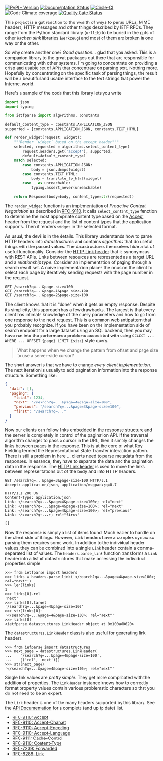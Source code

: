 [![PyPI - Version](https://img.shields.io/pypi/v/ietfparse)](https://pypi.org/project/ietfparse/)
[![Documentation Status](https://readthedocs.org/projects/ietfparse/badge/?version=latest)](https://ietfparse.readthedocs.io/en/latest/?badge=latest)
[![Circle-CI](https://circleci.com/gh/dave-shawley/ietfparse.svg?style=shield)](https://circleci.com/gh/dave-shawley/ietfparse)
![Code Climate coverage](https://img.shields.io/codeclimate/coverage/dave-shawley/ietfparse)
[![Quality Gate Status](https://sonarcloud.io/api/project_badges/measure?project=dave-shawley_ietfparse&metric=alert_status)](https://sonarcloud.io/summary/overall?id=dave-shawley_ietfparse)

This project is a gut reaction to the wealth of ways to parse URLs, MIME
headers, HTTP messages and other things described by IETF RFCs. They range
from the Python standard library (`urllib`) to be buried in the guts of other
*kitchen sink* libraries (`werkzeug`) and most of them are broken in one
way or the other.

So why create another one?  *Good question...* glad that you asked. This is
a companion library to the great packages out there that are responsible for
communicating with other systems. I'm going to concentrate on providing a
crisp and usable set of APIs that concentrate on parsing text. Nothing more.
Hopefully by concentrating on the specific task of parsing things, the result
will be a beautiful and usable interface to the text strings that power the
Internet world.

Here's a sample of the code that this library lets you write:

```python
import json
import typing

from ietfparse import algorithms, constants

default_content_type = constants.APPLICATION_JSON
supported = [constants.APPLICATION_JSON, constants.TEXT_HTML]

def render_widget(request, widget):
    """Render `widget` based on the accept header"""
    selected, requested = algorithms.select_content_type(
        request.headers.get('accept'), supported,
        default=default_content_type)
    match selected:
        case constants.APPLICATION_JSON:
            body = json.dumps(widget)
        case constants.TEXT_HTML:
            body = translate_to_html(widget)
        case _ as unreachable:
            typing.assert_never(unreachable)

    return Response(body=body, content_type=str(requested))
```

The `render_widget` function is an implementation of _Proactive Content Negotiation_
as described in [RFC-9110]. It calls `select_content_type` function to determine the
most appropriate content type based on the [Accept] header from the request and the
list of content types that the application supports. Then it renders `widget` in
the selected format.

As usual, the devil is in the details. This library understands how to parse HTTP
headers into _datastructures_ and contains _algorithms_ that do useful things with
the parsed values. The datastructures themselves hide a lot of useful functionality.
Consider the [HTTP Link header] that is synonymous with REST APIs. Links between
resources are represented as a target URL and a _relationship type_. Consider an
implementation of paging through a search result set. A naive implementation places
the onus on the client to select each page by iteratively sending requests with the
page number in the request.

    GET /search?q=...&page-size=100
    GET /search?q=...&page=1&page-size=100
    GET /search?q=...&page=2&page-size=100

The client knows that it is "done" when it gets an empty response. Despite its
simplicity, this approach has a few drawbacks. The largest is that every client has
intimate knowledge of the query parameters and how to go from one response to the
next request. This is a common web antipattern that you probably recognize. If you
have been on the implementation side of search endpoint for a large dataset using
an SQL backend, then you may have run into the performance problems associated with
using `SELECT ... WHERE ... OFFSET {page} LIMIT {size}` style query.

> What happens when we change the pattern from offset and page size to use a
> server-side cursor?

The short answer is that we have to change _every client implementation_. The next
iteration is usually to add pagination information into the response structure.
Something like:

```json
{
  "data": [],
  "paging": {
    "total": 1234,
    "next": "/search?q=...&page=4&page-size=100",
    "previous": "/search?q=...&page=3&page-size=100",
    "first": "/search?q=..."
  }
}
```

Now our clients can follow links embedded in the response structure and the server
is completely in control of the pagination API. If the traversal algorithm changes
to pass a cursor in the URL, then it simply changes the links between pages in the
response. This is at the core of what Roy Fielding termed the Representational State
Transfer interaction pattern. There is still a problem in here ... clients need to
parse metadata from the responses. In essence, they have to separate the data and
the pagination data in the response. The [HTTP Link header] is used to move the
links between representations out of the body and into HTTP headers.

```
GET /search?q=...&page=3&page-size=100 HTTP/1.1
Accept: application/json, application/msgpack;q=0.7

HTTP/1.1 200 OK
Content-Type: application/json
Link: </search?q=...&page=4&page-size=100>; rel="next"
Link: </search?q=...&page=4&page-size=100>; rel="next"
Link: </search?q=...&page=4&page-size=100>; rel="previous"
Link: </search?q=...>; rel="first"

[]
```

Now the response is simply a list of items found. Much easier to handle on the
client side of things. However, `Link` headers have a complex syntax so parsing
them requires some work. In addition to the individual header values, they can
be combined into a single `Link` header contain a comma-separated list of values.
The `headers.parse_link` function transforms a `Link` header into a list of
datastructures that make accessing the individual properties simple.

```pycon
>>> from ietfparse import headers
>>> links = headers.parse_link('</search?q=...&page=4&page-size=100>; rel="next"')
>>> len(links)
1
>>> links[0].rel
'next'
>>> links[0].target
'/search?q=...&page=4&page-size=100'
>>> str(links[0])
'</search?q=...&page=4&page-size=100>; rel="next"'
>>> links[0]
<ietfparse.datastructures.LinkHeader object at 0x100ad0620>
```

The `datastructures.LinkHeader` class is also useful for generating link
headers.

```pycon
>>> from iefparse import datastructures
>>> next_page = datastructures.LinkHeader(
...    '/search?q=...&page=4&page-size=100',
...    [('rel', 'next')])
>>> str(next_page)
'</search?q=...&page=4&page-size=100>; rel="next"'
```

Single link values are _pretty simple_. They get more complicated with the
addition of properties. The `LinkHeader` instance knows how to correctly
format property values contain various problematic characters so that you
do not need to be an expert.

The `Link` header is one of the many headers supported by this library. See
the [API Documentation] for a complete (and up tp date) list.

*  [RFC-9110: Accept](https://www.rfc-editor.org/rfc/rfc9110#field.accept)
*  [RFC-9110: Accept-Charset](https://www.rfc-editor.org/rfc/rfc9110#field.accept-charset)
*  [RFC-9110: Accept-Encoding](https://www.rfc-editor.org/rfc/rfc9110#field.accept-encoding)
*  [RFC-9110: Accept-Language](https://www.rfc-editor.org/rfc/rfc9110#field.accept-language)
*  [RFC-9111: Cache-Control](https://www.rfc-editor.org/rfc/rfc9111#field.cache-control)
*  [RFC-9110: Content-Type](https://www.rfc-editor.org/rfc/rfc9110#field.content-type)
*  [RFC-7239: Forwarded](https://www.rfc-editor.org/rfc/rfc7239)
*  [RFC-8288: Link](https://www.rfc-editor.org/rfc/rfc8288)


[API Documentation]: https://ietfparse.readthedocs.io/en/latest/?badge=latest
[Accept]: https://www.rfc-editor.org/rfc/rfc9110#field.accept
[HTTP Link header]: https://www.rfc-editor.org/rfc/rfc8288
[RFC-9110]: https://www.rfc-editor.org/rfc/rfc9110#name-proactive-negotiation
